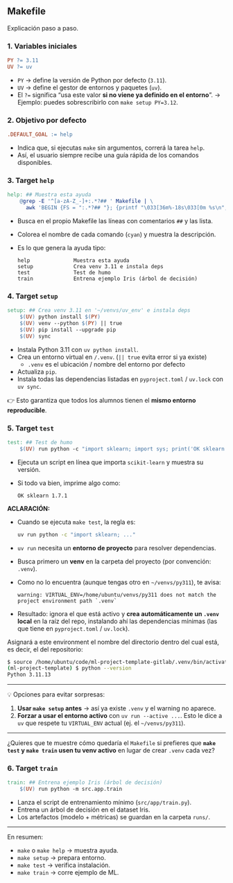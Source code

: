 ## Makefile
Explicación paso a paso.

### 1. Variables iniciales

```makefile
PY ?= 3.11
UV ?= uv
```

* `PY` → define la versión de Python por defecto (`3.11`).
* `UV` → define el gestor de entornos y paquetes (`uv`).
* El `?=` significa “usa este valor **si no viene ya definido en el entorno**”.
  → Ejemplo: puedes sobrescribirlo con `make setup PY=3.12`.

### 2. Objetivo por defecto

```makefile
.DEFAULT_GOAL := help
```

* Indica que, si ejecutas `make` sin argumentos, correrá la tarea `help`.
* Así, el usuario siempre recibe una guía rápida de los comandos disponibles.

### 3. Target `help`

```makefile
help: ## Muestra esta ayuda
	@grep -E '^[a-zA-Z_-]+:.*?## ' Makefile | \
	  awk 'BEGIN {FS = ":.*?## "}; {printf "\033[36m%-18s\033[0m %s\n", $$1, $$2}'
```

* Busca en el propio Makefile las líneas con comentarios `##` y las lista.
* Colorea el nombre de cada comando (`cyan`) y muestra la descripción.
* Es lo que genera la ayuda tipo:

  ```
  help              Muestra esta ayuda
  setup             Crea venv 3.11 e instala deps
  test              Test de humo
  train             Entrena ejemplo Iris (árbol de decisión)
  ```

### 4. Target `setup`

```makefile
setup: ## Crea venv 3.11 en '~/venvs/uv_env' e instala deps
	$(UV) python install $(PY)
	$(UV) venv --python $(PY) || true
	$(UV) pip install --upgrade pip
	$(UV) sync
```

* Instala Python 3.11 con `uv python install`.
* Crea un entorno virtual en `/.venv`. (`|| true` evita error si ya existe)
    -  `.venv` es el ubicación / nombre del entorno por defecto
* Actualiza `pip`.
* Instala todas las dependencias listadas en `pyproject.toml` / `uv.lock` con `uv sync`.

👉 Esto garantiza que todos los alumnos tienen el **mismo entorno reproducible**.

### 5. Target `test`

```makefile
test: ## Test de humo
	$(UV) run python -c "import sklearn; import sys; print('OK sklearn', sklearn.__version__); sys.exit(0)"
```

* Ejecuta un script en línea que importa `scikit-learn` y muestra su versión.
* Si todo va bien, imprime algo como:

  ```
  OK sklearn 1.7.1
  ```

**ACLARACIÓN:**
* Cuando se ejecuta `make test`, la regla es:
  ```bash
  uv run python -c "import sklearn; ..."
  ```
* `uv run` necesita un **entorno de proyecto** para resolver dependencias.
* Busca primero un **venv** en la carpeta del proyecto (por convención: `.venv`).
* Como no lo encuentra (aunque tengas otro en `~/venvs/py311`), te avisa:

  ```
  warning: VIRTUAL_ENV=/home/ubuntu/venvs/py311 does not match the project environment path `.venv`
  ```
* Resultado: ignora el que está activo y **crea automáticamente un `.venv` local** en la raíz del repo, instalando ahí las dependencias mínimas (las que tiene en `pyproject.toml` / `uv.lock`).

Asignará a este environment el nombre del directorio dentro del cual está, es decir, el del repositorio:
```bash
$ source /home/ubuntu/code/ml-project-template-gitlab/.venv/bin/activate
(ml-project-template) $ python --version
Python 3.11.13
```
---

💡 Opciones para evitar sorpresas:

1. **Usar `make setup` antes** → así ya existe `.venv` y el warning no aparece.
2. **Forzar a usar el entorno activo** con `uv run --active ...`. Esto le dice a `uv` que respete tu `VIRTUAL_ENV` actual (ej. el `~/venvs/py311`).

---

¿Quieres que te muestre cómo quedaría el `Makefile` si prefieres que **`make test` y `make train` usen tu venv activo** en lugar de crear `.venv` cada vez?


### 6. Target `train`
```makefile
train: ## Entrena ejemplo Iris (árbol de decisión)
	$(UV) run python -m src.app.train
```

* Lanza el script de entrenamiento mínimo (`src/app/train.py`).
* Entrena un árbol de decisión en el dataset Iris.
* Los artefactos (modelo + métricas) se guardan en la carpeta `runs/`.

---
En resumen:

* `make` o `make help` → muestra ayuda.
* `make setup` → prepara entorno.
* `make test` → verifica instalación.
* `make train` → corre ejemplo de ML.


